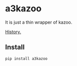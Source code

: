 # a3kazoo

It is just a thin wrapper of kazoo.

[History.](HISTORY.md)

## Install

```shell script
pip install a3kazoo

```
